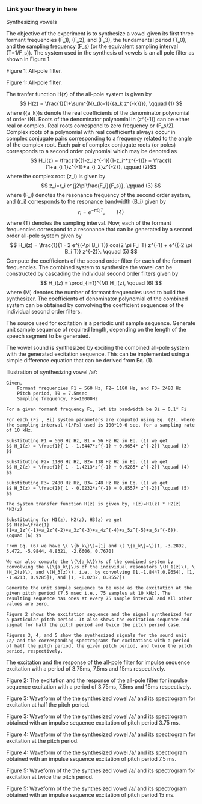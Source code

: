 ### Link your theory in here

Synthesizing vowels

The objective of the experiment is to synthesize a vowel given its first three formant frequencies \(F_1\), \(F_2\), and \(F_3\), the fundamental period \(T_0\), and the sampling frequency \(F_s\) (or the equivalent sampling interval \(T=1/F_s\)). The system used in the synthesis of vowels is an all pole filter as shown in Figure 1.

Figure 1: All-pole filter.

Figure 1: All-pole filter.

The tranfer function H(z) of the all-pole system is given by $$ H(z) = \frac{1}{1+\sum^{N}_{k=1}{{a_k z^{-k}}}}, \qquad (1) $$ where \(\{a_k\}\)s denote the real coefficients of the denominator polynomial of order \(N\). Roots of the denominator polynomial in \(z^{-1}\) can be either real or complex. Real roots correspond to zero frequency or \(F_s/2\). Complex roots of a polynomial with real coefficients always occur in complex conjugate pairs corresponding to a frequency related to the angle of the complex root. Each pair of complex conjugate roots (or poles) corresponds to a second order polynomial which may be denoted as $$ H_i(z) = \frac{1}{(1-z_iz^{-1})(1-z_i^*z^{-1})} = \frac{1}{1+a_{i_1}z^{-1}+a_{i_2}z^{-2}}, \qquad (2)$$ where the complex root \(z_i\) is given by $$ z_i=r_i e^{j2\pi\frac{F_i}{F_s}}, \qquad (3) $$ where \(F_i\) denotes the resonance frequency of the second order system, and \(r_i\) corresponds to the resonance bandwidth \(B_i\) given by $$ r_i=e^{-\pi B_i T}, \qquad (4) $$ where \(T\) denotes the sampling interval. Now, each of the formant frequencies correspond to a resonance that can be generated by a second order all-pole system given by $$ H_i(z) = \frac{1}{1 - 2 e^{(-\pi B_i T)} cos(2 \pi F_i T) z^{-1} + e^{(-2 \pi B_i T)} z^{-2}}. \qquad (5) $$ Compute the coefficients of the second order filter for each of the formant frequencies. The combined system to synthesize the vowel can be constructed by cascading the individual second order filters given by $$ H_i(z) = \prod_{i=1}^{M} H_i(z), \qquad (6) $$ where \(M\) denotes the number of formant frequencies used to build the synthesizer. The coefficients of denominator polynomial of the combined system can be obtained by convolving the coefficient sequences of the individual second order filters.

The source used for excitation is a periodic unit sample sequence. Generate unit sample sequence of required length, depending on the length of the speech segment to be generated.

The vowel sound is synthesized by exciting the combined all-pole system with the generated excitation sequence. This can be implemented using a simple difference equation that can be derived from Eq. (1).

Illustration of synthesizing vowel /a/:

    Given,
        Formant frequencies F1 = 560 Hz, F2= 1180 Hz, and F3= 2480 Hz
        Pitch period, T0 = 7.5msec
        Sampling frequency, Fs=10000Hz

    For a given formant frequency Fi, let its bandwidth be Bi = 0.1* Fi

    For each (Fi , Bi) system parameters are computed using Eq. (2), where the sampling interval (1/Fs) used is 100*10-6 sec, for a sampling rate of 10 kHz.

    Substituting F1 = 560 Hz Hz, B1 = 56 Hz Hz in Eq. (1) we get
    $$ H_1(z) = \frac{1}{ 1 - 1.8447*z^{-1} + 0.9654* z^{-2}} \qquad (3) $$

    Substituting F2= 1180 Hz Hz, B2= 118 Hz Hz in Eq. (1) we get
    $$ H_2(z) = \frac{1}{ 1 - 1.4213*z^{-1} + 0.9285* z^{-2}} \qquad (4) $$

    substituting F3= 2480 Hz Hz, B3= 248 Hz Hz in Eq. (1) we get
    $$ H_3(z) = \frac{1}{ 1 - 0.0232*z^{-1} + 0.8557* z^{-2}} \qquad (5) $$

    The system transfer function H(z) is given by, H(z)=H1(z) * H2(z) *H3(z)

    Substituting for H1(z), H2(z), H3(z) we get
    $$ H(z)=\frac{1}{1+a_1z^{-1}+a_2z^{-2}+a_3z^{-3}+a_4z^{-4}+a_5z^{-5}+a_6z^{-6}}. \qquad (6) $$

    From Eq. (6) we have \( \{b_k\}\)=[1] and \( \{a_k\}=\)[1, -3.2892, 5.472, -5.9844, 4.8321, -2.6606, 0.7670]

    We can also compute the \(\{a_k\}\)s of the combined system by convolving the \(\{a_k\}\)s of the individual resonators \(H_1(z)\), \(H_2(z)\), and \(H_3(z)\). i.e., by convolving [1,-1.8447,0.9654], [1, -1.4213, 0.9285]), and [1, -0.0232, 0.8557])

    Generate the unit sample sequence to be used as the excitation at the given pitch period (7.5 msec i.e., 75 samples at 10 kHz). The resulting sequence has ones at every 75 sample interval and all other values are zero.

    Figure 2 shows the excitation sequence and the signal synthesized for a particular pitch period. It also shows the excitation sequence and signal for half the pitch period and twice the pitch period case.

    Figures 3, 4, and 5 show the synthesized signals for the sound unit /a/ and the corresponding spectrograms for excitations with a period of half the pitch period, the given pitch period, and twice the pitch period, respectively.

The excitation and the response of the all-pole filter for impulse sequence excitation with a period of 3.75ms, 7.5ms and 15ms respectively.

Figure 2: The excitation and the response of the all-pole filter for impulse sequence excitation with a period of 3.75ms, 7.5ms and 15ms respectively.

Figure 3: Waveform of the the synthesized vowel /a/ and its spectrogram for excitation at half the pitch period.

Figure 3: Waveform of the the synthesized vowel /a/ and its spectrogram obtained with an impulse sequence excitation of pitch period 3.75 ms.

Figure 4: Waveform of the the synthesized vowel /a/ and its spectrogram for excitation at the pitch period.

Figure 4: Waveform of the the synthesized vowel /a/ and its spectrogram obtained with an impulse sequence excitation of pitch period 7.5 ms.



Figure 5: Waveform of the the synthesized vowel /a/ and its spectrogram for excitation at twice the pitch period.

Figure 5: Waveform of the the synthesized vowel /a/ and its spectrogram obtained with an impulse sequence excitation of pitch period 15 ms.





